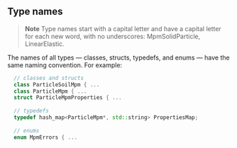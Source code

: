 ## Type names

> **Note** Type names start with a capital letter and have a capital letter for each new word, with no underscores: MpmSolidParticle, LinearElastic.

The names of all types — classes, structs, typedefs, and enums — have the same naming convention. 
For example: 

```cpp
  // classes and structs
  class ParticleSoilMpm { ...
  class ParticleMpm { ...
  struct ParticleMpmProperties { ...
  
  // typedefs
  typedef hash_map<ParticleMpm*, std::string> PropertiesMap;
  
  // enums
  enum MpmErrors { ...
```
